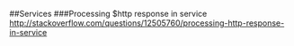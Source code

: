 ##Services
###Processing $http response in service
http://stackoverflow.com/questions/12505760/processing-http-response-in-service